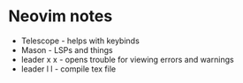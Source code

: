 # Neovim notes
- Telescope - helps with keybinds
- Mason - LSPs and things
- leader x x - opens trouble for viewing errors and warnings
- leader l l - compile tex file

